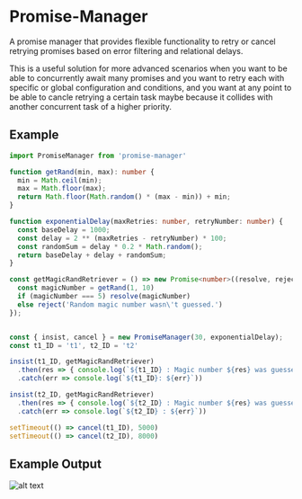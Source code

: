 # Promise-Manager
A promise manager that provides flexible functionality to retry or cancel retrying promises based on error filtering and relational delays.

This is a useful solution for more advanced scenarios when you want to be able to concurrently await many promises and you want to retry each with specific or global configuration and conditions, and you want at any point to be able to cancle retrying a certain task maybe because it collides with another concurrent task of a higher priority.

## Example
```typescript
import PromiseManager from 'promise-manager'

function getRand(min, max): number {
  min = Math.ceil(min);
  max = Math.floor(max);
  return Math.floor(Math.random() * (max - min)) + min;
}

function exponentialDelay(maxRetries: number, retryNumber: number) {
  const baseDelay = 1000;
  const delay = 2 ** (maxRetries - retryNumber) * 100;
  const randomSum = delay * 0.2 * Math.random();
  return baseDelay + delay + randomSum;
}

const getMagicRandRetriever = () => new Promise<number>((resolve, reject) => {
  const magicNumber = getRand(1, 10)
  if (magicNumber === 5) resolve(magicNumber)
  else reject('Random magic number wasn\'t guessed.')
});


const { insist, cancel } = new PromiseManager(30, exponentialDelay);
const t1_ID = 't1', t2_ID = 't2'

insist(t1_ID, getMagicRandRetriever)
  .then(res => { console.log(`${t1_ID} : Magic number ${res} was guessed!`) })
  .catch(err => console.log(`${t1_ID}: ${err}`))

insist(t2_ID, getMagicRandRetriever)
  .then(res => { console.log(`${t2_ID} : Magic number ${res} was guessed!`) })
  .catch(err => console.log(`${t2_ID} : ${err}`))

setTimeout(() => cancel(t1_ID), 5000)
setTimeout(() => cancel(t2_ID), 8000)
```
## Example Output

![alt text](https://puu.sh/BDVac/4ac57cac6a.png "Example Output")
